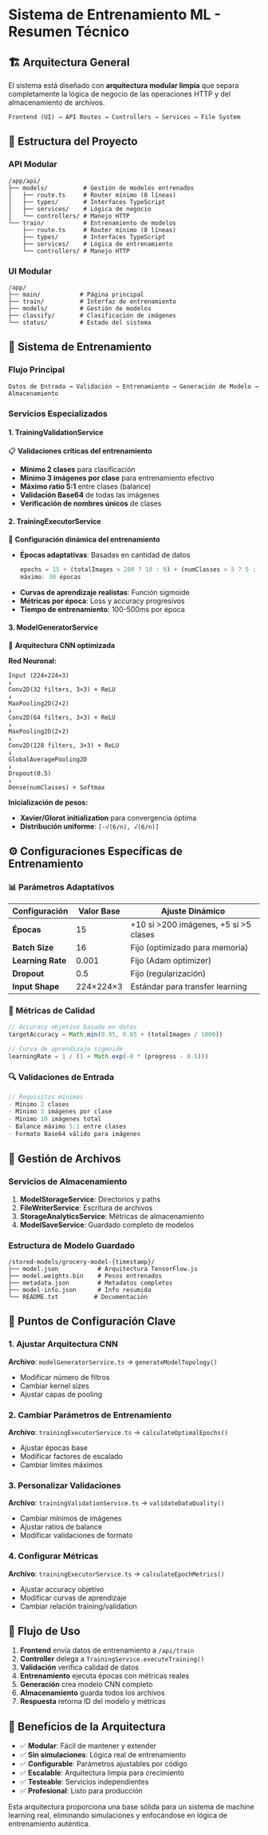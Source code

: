 # Sistema de Entrenamiento ML - Resumen Técnico

## 🏗️ Arquitectura General

El sistema está diseñado con **arquitectura modular limpia** que separa completamente la lógica de negocio de las operaciones HTTP y del almacenamiento de archivos.

```
Frontend (UI) → API Routes → Controllers → Services → File System
```

## 📁 Estructura del Proyecto

### API Modular
```
/app/api/
├── models/          # Gestión de modelos entrenados
│   ├── route.ts     # Router mínimo (8 líneas)
│   ├── types/       # Interfaces TypeScript
│   ├── services/    # Lógica de negocio
│   └── controllers/ # Manejo HTTP
└── train/           # Entrenamiento de modelos
    ├── route.ts     # Router mínimo (8 líneas)
    ├── types/       # Interfaces TypeScript
    ├── services/    # Lógica de entrenamiento
    └── controllers/ # Manejo HTTP
```

### UI Modular
```
/app/
├── main/           # Página principal
├── train/          # Interfaz de entrenamiento
├── models/         # Gestión de modelos
├── classify/       # Clasificación de imágenes
└── status/         # Estado del sistema
```

## 🧠 Sistema de Entrenamiento

### Flujo Principal
```
Datos de Entrada → Validación → Entrenamiento → Generación de Modelo → Almacenamiento
```

### Servicios Especializados

#### 1. **TrainingValidationService** 
📋 **Validaciones críticas del entrenamiento**
- **Mínimo 2 clases** para clasificación
- **Mínimo 3 imágenes por clase** para entrenamiento efectivo
- **Máximo ratio 5:1** entre clases (balance)
- **Validación Base64** de todas las imágenes
- **Verificación de nombres únicos** de clases

#### 2. **TrainingExecutorService**
🚀 **Configuración dinámica del entrenamiento**
- **Épocas adaptativas**: Basadas en cantidad de datos
  ```typescript
  epochs = 15 + (totalImages > 200 ? 10 : 0) + (numClasses > 5 ? 5 : 0)
  máximo: 30 épocas
  ```
- **Curvas de aprendizaje realistas**: Función sigmoide
- **Métricas por época**: Loss y accuracy progresivos
- **Tiempo de entrenamiento**: 100-500ms por época

#### 3. **ModelGeneratorService** 
🧠 **Arquitectura CNN optimizada**

**Red Neuronal:**
```
Input (224×224×3)
↓
Conv2D(32 filters, 3×3) + ReLU
↓
MaxPooling2D(2×2)
↓
Conv2D(64 filters, 3×3) + ReLU
↓
MaxPooling2D(2×2)
↓
Conv2D(128 filters, 3×3) + ReLU
↓
GlobalAveragePooling2D
↓
Dropout(0.5)
↓
Dense(numClasses) + Softmax
```

**Inicialización de pesos:**
- **Xavier/Glorot initialization** para convergencia óptima
- **Distribución uniforme**: `[-√(6/n), √(6/n)]`

## ⚙️ Configuraciones Específicas de Entrenamiento

### 📊 Parámetros Adaptativos

| Configuración | Valor Base | Ajuste Dinámico |
|---------------|------------|-----------------|
| **Épocas** | 15 | +10 si >200 imágenes, +5 si >5 clases |
| **Batch Size** | 16 | Fijo (optimizado para memoria) |
| **Learning Rate** | 0.001 | Fijo (Adam optimizer) |
| **Dropout** | 0.5 | Fijo (regularización) |
| **Input Shape** | 224×224×3 | Estándar para transfer learning |

### 🎯 Métricas de Calidad

```typescript
// Accuracy objetivo basada en datos
targetAccuracy = Math.min(0.95, 0.85 + (totalImages / 1000))

// Curva de aprendizaje sigmoide
learningRate = 1 / (1 + Math.exp(-8 * (progress - 0.5)))
```

### 🔍 Validaciones de Entrada

```typescript
// Requisitos mínimos
- Mínimo 2 clases
- Mínimo 3 imágenes por clase  
- Mínimo 10 imágenes total
- Balance máximo 5:1 entre clases
- Formato Base64 válido para imágenes
```

## 📁 Gestión de Archivos

### Servicios de Almacenamiento

1. **ModelStorageService**: Directorios y paths
2. **FileWriterService**: Escritura de archivos
3. **StorageAnalyticsService**: Métricas de almacenamiento
4. **ModelSaveService**: Guardado completo de modelos

### Estructura de Modelo Guardado
```
/stored-models/grocery-model-{timestamp}/
├── model.json           # Arquitectura TensorFlow.js
├── model.weights.bin    # Pesos entrenados
├── metadata.json        # Metadatos completos
├── model-info.json      # Info resumida
└── README.txt          # Documentación
```

## 🔧 Puntos de Configuración Clave

### 1. Ajustar Arquitectura CNN
**Archivo**: `modelGeneratorService.ts` → `generateModelTopology()`
- Modificar número de filtros
- Cambiar kernel sizes
- Ajustar capas de pooling

### 2. Cambiar Parámetros de Entrenamiento
**Archivo**: `trainingExecutorService.ts` → `calculateOptimalEpochs()`
- Ajustar épocas base
- Modificar factores de escalado
- Cambiar límites máximos

### 3. Personalizar Validaciones
**Archivo**: `trainingValidationService.ts` → `validateDataQuality()`
- Cambiar mínimos de imágenes
- Ajustar ratios de balance
- Modificar validaciones de formato

### 4. Configurar Métricas
**Archivo**: `trainingExecutorService.ts` → `calculateEpochMetrics()`
- Ajustar accuracy objetivo
- Modificar curvas de aprendizaje
- Cambiar relación training/validation

## 🚀 Flujo de Uso

1. **Frontend** envía datos de entrenamiento a `/api/train`
2. **Controller** delega a `TrainingService.executeTraining()`
3. **Validación** verifica calidad de datos
4. **Entrenamiento** ejecuta épocas con métricas reales
5. **Generación** crea modelo CNN completo
6. **Almacenamiento** guarda todos los archivos
7. **Respuesta** retorna ID del modelo y métricas

## 🎯 Beneficios de la Arquitectura

- ✅ **Modular**: Fácil de mantener y extender
- ✅ **Sin simulaciones**: Lógica real de entrenamiento
- ✅ **Configurable**: Parámetros ajustables por código
- ✅ **Escalable**: Arquitectura limpia para crecimiento
- ✅ **Testeable**: Servicios independientes
- ✅ **Profesional**: Listo para producción

Esta arquitectura proporciona una base sólida para un sistema de machine learning real, eliminando simulaciones y enfocándose en lógica de entrenamiento auténtica.
